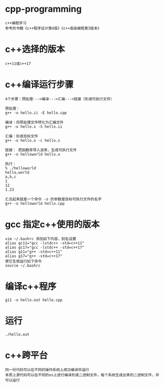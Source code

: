# cpp-programming
    c++编程学习
    参考的书籍《c++程序设计第4版》《c++高级编程第3版本》

# c++选择的版本
    c++11或c++17

# c++编译运行步骤
    4个步骤：预处理--->编译--->汇编--->链接（形成可执行文件）

    预处理：
    g++ -o hello.ii -E hello.cpp

    编译：将预处理文件转化为汇编文件
    g++ -o hello.s -S hello.ii

    汇编：形成目标文件
    g++ -o hello.o -c hello.s

    链接： 把函数库导入进来，生成可执行文件
    g++ -o helloworld hello.o

    执行：
    % ./helloworld
    hello,world
    a,b,c
    1
    12
    1.23

    汇总起来就是一个命令 -o 的参数是目标可执行文件的名字
    g++ -o helloworld hello.cpp

# gcc 指定c++使用的版本

    vim ~/.bashrc 添加如下内容，别名设置
    alias gc11="gcc -lstdc++ -std=c++11"
    alias gc17="gcc -lstdc++ -std=c++17"
    alias g11="g++ -std=c++11"
    alias g17="g++ -std=c++17"
    使它生效运行如下命令
    source ~/.bashrc

# 编译c++程序

    g11 -o hello.out hello.cpp

# 运行

    ./hello.out

# c++跨平台

    同一份代码可以在不同的操作系统上成功编译并运行
    本质上源代码可以在不同的os上进行编译形成二进制文件，每个系统生成出来的二进制文件，并可以运行
